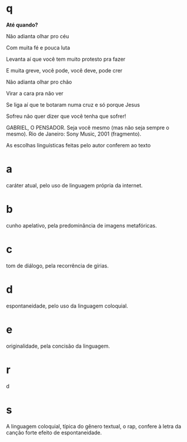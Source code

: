# q
**Até quando?**

Não adianta olhar pro céu

Com muita fé e pouca luta

Levanta aí que você tem muito protesto pra fazer

E muita greve, você pode, você deve, pode crer

Não adianta olhar pro chão

Virar a cara pra não ver

Se liga aí que te botaram numa cruz e só porque Jesus

Sofreu não quer dizer que você tenha que sofrer!

GABRIEL, O PENSADOR. Seja você mesmo (mas não seja sempre o mesmo). Rio de Janeiro: Sony Music, 2001 (fragmento).

As escolhas linguísticas feitas pelo autor conferem ao texto

# a
caráter atual, pelo uso de linguagem própria da internet.

# b
cunho apelativo, pela predominância de imagens metafóricas.

# c
tom de diálogo, pela recorrência de gírias.

# d
espontaneidade, pelo uso da linguagem coloquial.

# e
originalidade, pela concisão da linguagem.

# r
d

# s
A linguagem coloquial, típica do gênero textual, o rap, confere à letra da canção forte efeito de espontaneidade.
